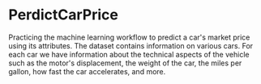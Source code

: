 # PerdictCarPrice

Practicing the machine learning workflow to predict a car's market price using its attributes. The dataset contains information on various cars. For each car we have information about the technical aspects of the vehicle such as the motor's displacement, the weight of the car, the miles per gallon, how fast the car accelerates, and more.
